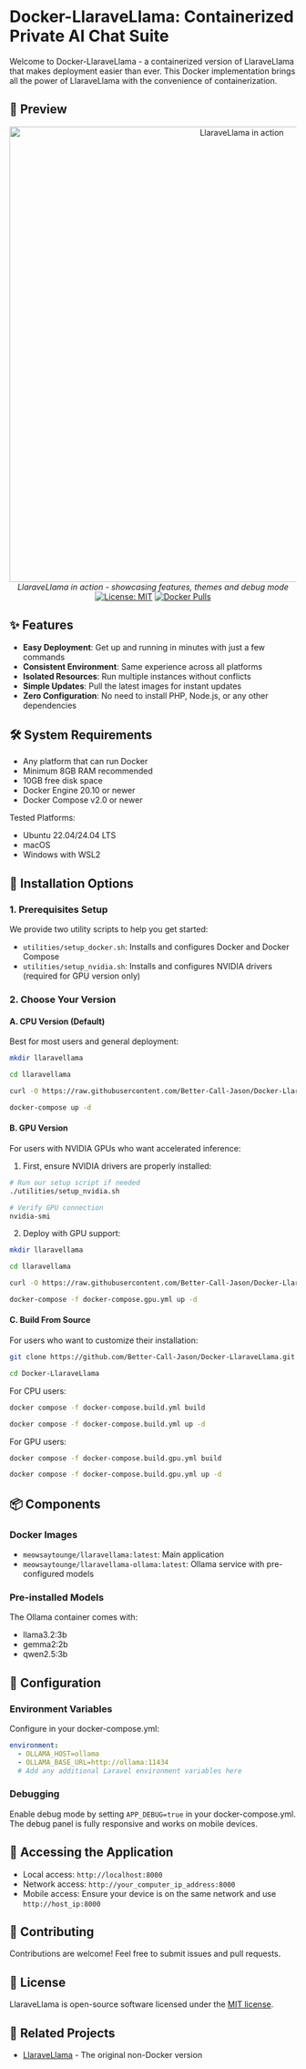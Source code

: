 # Docker-LlaraveLlama: Containerized Private AI Chat Suite

Welcome to Docker-LlaraveLlama - a containerized version of LlaraveLlama that makes deployment easier than ever. This Docker implementation brings all the power of LlaraveLlama with the convenience of containerization.

## 📸 Preview

<div align="center">
    <img src="preview.gif" alt="LlaraveLlama in action" width="800">
    <br />
    <em>LlaraveLlama in action - showcasing features, themes and debug mode</em>
    <br />
    <a href="LICENSE"><img src="https://img.shields.io/badge/License-MIT-blue.svg" alt="License: MIT"></a>
    <a href="https://hub.docker.com/r/meowsaytounge/llaravellama"><img src="https://img.shields.io/docker/pulls/meowsaytounge/llaravellama.svg" alt="Docker Pulls"></a>
</div>

## ✨ Features

- **Easy Deployment**: Get up and running in minutes with just a few commands
- **Consistent Environment**: Same experience across all platforms
- **Isolated Resources**: Run multiple instances without conflicts
- **Simple Updates**: Pull the latest images for instant updates
- **Zero Configuration**: No need to install PHP, Node.js, or any other dependencies

## 🛠 System Requirements

- Any platform that can run Docker
- Minimum 8GB RAM recommended
- 10GB free disk space
- Docker Engine 20.10 or newer
- Docker Compose v2.0 or newer

Tested Platforms:
- Ubuntu 22.04/24.04 LTS
- macOS
- Windows with WSL2

## 🚀 Installation Options

### 1. Prerequisites Setup

We provide two utility scripts to help you get started:

- `utilities/setup_docker.sh`: Installs and configures Docker and Docker Compose
- `utilities/setup_nvidia.sh`: Installs and configures NVIDIA drivers (required for GPU version only)

### 2. Choose Your Version

#### A. CPU Version (Default)
Best for most users and general deployment:

```bash
mkdir llaravellama
```

```bash
cd llaravellama
```

```bash
curl -O https://raw.githubusercontent.com/Better-Call-Jason/Docker-LlaraveLlama/master/docker-compose.yml
```

```bash
docker-compose up -d
```

#### B. GPU Version
For users with NVIDIA GPUs who want accelerated inference:

1. First, ensure NVIDIA drivers are properly installed:
```bash
# Run our setup script if needed
./utilities/setup_nvidia.sh
```

```bash
# Verify GPU connection
nvidia-smi
```

2. Deploy with GPU support:
```bash
mkdir llaravellama
```

```bash
cd llaravellama
```

```bash
curl -O https://raw.githubusercontent.com/Better-Call-Jason/Docker-LlaraveLlama/master/docker-compose.gpu.yml
```

```bash
docker-compose -f docker-compose.gpu.yml up -d
```

#### C. Build From Source
For users who want to customize their installation:

```bash
git clone https://github.com/Better-Call-Jason/Docker-LlaraveLlama.git
```

```bash
cd Docker-LlaraveLlama
```

For CPU users:
```bash
docker compose -f docker-compose.build.yml build
```

```bash
docker compose -f docker-compose.build.yml up -d
```

For GPU users:
```bash
docker compose -f docker-compose.build.gpu.yml build
```

```bash
docker compose -f docker-compose.build.gpu.yml up -d
```

## 📦 Components

### Docker Images
- `meowsaytounge/llaravellama:latest`: Main application
- `meowsaytounge/llaravellama-ollama:latest`: Ollama service with pre-configured models

### Pre-installed Models
The Ollama container comes with:
- llama3.2:3b
- gemma2:2b
- qwen2.5:3b

## 🔧 Configuration

### Environment Variables
Configure in your docker-compose.yml:

```yaml
environment:
  - OLLAMA_HOST=ollama
  - OLLAMA_BASE_URL=http://ollama:11434
  # Add any additional Laravel environment variables here
```

### Debugging
Enable debug mode by setting `APP_DEBUG=true` in your docker-compose.yml. The debug panel is fully responsive and works on mobile devices.

## 📱 Accessing the Application

- Local access: `http://localhost:8000`
- Network access: `http://your_computer_ip_address:8000`
- Mobile access: Ensure your device is on the same network and use `http://host_ip:8000`

## 🤝 Contributing

Contributions are welcome! Feel free to submit issues and pull requests.

## 📜 License

LlaraveLlama is open-source software licensed under the [MIT license](LICENSE).

## 🔗 Related Projects

- [LlaraveLlama](https://github.com/Better-Call-Jason/LlaraveLlama) - The original non-Docker version